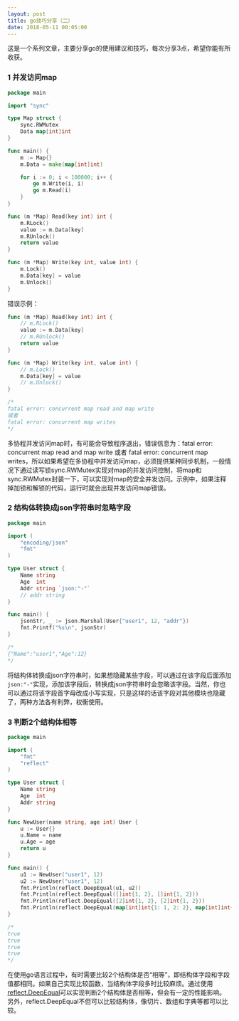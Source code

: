 ```yaml
---
layout: post
title: go技巧分享（二）
date: 2018-05-11 00:05:00
---
```


这是一个系列文章，主要分享go的使用建议和技巧，每次分享3点，希望你能有所收获。

### 1 并发访问map

```go
package main

import "sync"

type Map struct {
    sync.RWMutex
    Data map[int]int
}

func main() {
    m := Map{}
    m.Data = make(map[int]int)

    for i := 0; i < 100000; i++ {
        go m.Write(i, i)
        go m.Read(i)
    }
}

func (m *Map) Read(key int) int {
    m.RLock()
    value := m.Data[key]
    m.RUnlock()
    return value
}

func (m *Map) Write(key int, value int) {
    m.Lock()
    m.Data[key] = value
    m.Unlock()
}
```

错误示例：

```go
func (m *Map) Read(key int) int {
    // m.RLock()
    value := m.Data[key]
    // m.RUnlock()
    return value
}

func (m *Map) Write(key int, value int) {
    // m.Lock()
    m.Data[key] = value
    // m.Unlock()
}

/*
fatal error: concurrent map read and map write
或者
fatal error: concurrent map writes
*/
```

多协程并发访问map时，有可能会导致程序退出，错误信息为：fatal error: concurrent map read and map write 或者 fatal error: concurrent map writes，所以如果希望在多协程中并发访问map，必须提供某种同步机制，一般情况下通过读写锁sync.RWMutex实现对map的并发访问控制，将map和sync.RWMutex封装一下，可以实现对map的安全并发访问。示例中，如果注释掉加锁和解锁的代码，运行时就会出现并发访问map错误。

### 2 结构体转换成json字符串时忽略字段

```go
package main

import (
    "encoding/json"
    "fmt"
)

type User struct {
    Name string
    Age  int
    Addr string `json:"-"`
    // addr string
}

func main() {
    jsonStr, _ := json.Marshal(User{"user1", 12, "addr"})
    fmt.Printf("%s\n", jsonStr)
}

/*
{"Name":"user1","Age":12}
*/
```

将结构体转换成json字符串时，如果想隐藏某些字段，可以通过在该字段后面添加`json:"-"`实现，添加该字段后，转换成json字符串时会忽略该字段。当然，你也可以通过将该字段首字母改成小写实现，只是这样的话该字段对其他模块也隐藏了，两种方法各有利弊，权衡使用。


### 3 判断2个结构体相等

```go
package main

import (
    "fmt"
    "reflect"
)

type User struct {
    Name string
    Age  int
    Addr string
}

func NewUser(name string, age int) User {
    u := User{}
    u.Name = name
    u.Age = age
    return u
}

func main() {
    u1 := NewUser("user1", 12)
    u2 := NewUser("user1", 12)
    fmt.Println(reflect.DeepEqual(u1, u2))
    fmt.Println(reflect.DeepEqual([]int{1, 2}, []int{1, 2}))
    fmt.Println(reflect.DeepEqual([2]int{1, 2}, [2]int{1, 2}))
    fmt.Println(reflect.DeepEqual(map[int]int{1: 1, 2: 2}, map[int]int{1: 1, 2: 2}))
}

/*
true
true
true
true
*/
```

在使用go语言过程中，有时需要比较2个结构体是否“相等”，即结构体字段和字段值都相同。如果自己实现比较函数，当结构体字段多时比较麻烦。通过使用[reflect.DeepEqual](https://golang.org/pkg/reflect/#DeepEqual)可以实现判断2个结构体是否相等，但会有一定的性能影响。另外，reflect.DeepEqual不但可以比较结构体，像切片、数组和字典等都可以比较。

